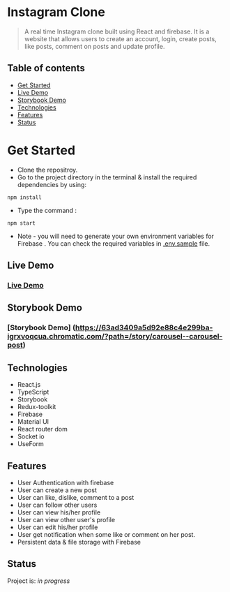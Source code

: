 



# Instagram Clone

> A real time Instagram clone built using React and firebase. It is a website that allows users to create an account, login, create posts, like posts, comment on posts and update profile.

## Table of contents

- [Get Started](#get-started)
- [Live Demo](#live-demo)
- [Storybook Demo](#storybook-demo)
- [Technologies](#technologies)
- [Features](#features)
- [Status](#status)

# Get Started

- Clone the repositroy.
- Go to the project directory in the terminal & install the required dependencies by using:

```
npm install
```

- Type the command :

```
npm start
```

- Note - you will need to generate your own environment variables for Firebase . You can check the required variables in [.env.sample](https://github.com/Sandeep228/Instagram-Clone/blob/main/.env.sample) file.

## Live Demo

### [Live Demo](https://instagram-geekyants.netlify.app/)

## Storybook Demo
### [Storybook Demo] (https://63ad3409a5d92e88c4e299ba-igrxvoqcua.chromatic.com/?path=/story/carousel--carousel-post)


## Technologies

- React.js
- TypeScript
- Storybook
- Redux-toolkit
- Firebase
- Material UI
- React router dom
- Socket io
- UseForm


## Features

- User Authentication with firebase 
- User can create a new post
- User can like, dislike, comment to a post
- User can follow other users
- User can view his/her profile
- User can view other user's profile
- User can edit his/her profile
- User get notification when some like or comment on her post.
- Persistent data & file storage with Firebase

## Status

Project is: _in progress_

